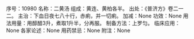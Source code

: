 序号：10980
名称：二黄汤
组成：黄连、黄柏各半。
出处：《普济方》卷二一二。
主治：下血日夜七八十行，赤痢，并一切痢。
加减：None
功效：None
用法用量：用醇醋3升，煮取1升半，分再服。
制备方法：上罗匀。
临床应用：None
各家论述：None
用药禁忌：None
附注：None
